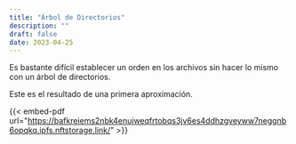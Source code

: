 ```yaml
---
title: "Árbol de Directorios"
description: ""
draft: false
date: 2023-04-25
---
```


Es bastante difícil establecer un orden en los archivos sin hacer lo mismo con un árbol de directorios.

Este es el resultado de una primera aproximación.


{{< embed-pdf url="https://bafkreiems2nbk4enujweqfrtobqs3jv6es4ddhzgveyww7neggnb6opqkq.ipfs.nftstorage.link/" >}}